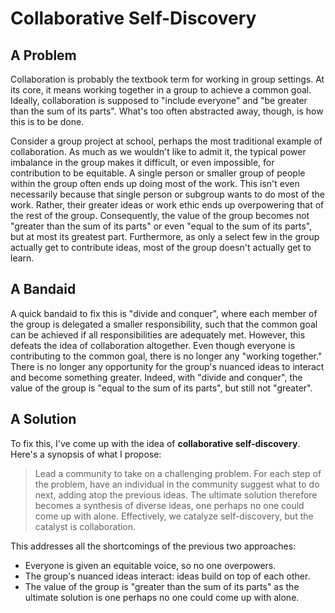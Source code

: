 # Collaborative Self-Discovery

## A Problem

Collaboration is probably the textbook term for working in group settings. At its core, it means working together in a group to achieve a common goal. 
Ideally, collaboration is supposed to "include everyone" and "be greater than the sum of its parts".
What's too often abstracted away, though, is how this is to be done. 

Consider a group project at school, perhaps the most traditional example of collaboration. 
As much as we wouldn't like to admit it, the typical power imbalance in the group makes it difficult, or 
even impossible, for contribution to be equitable. A single person or smaller group of people within the group often ends up doing most of the work. 
This isn't even necessarily because that single person or subgroup wants to do most of the work. 
Rather, their greater ideas or work ethic ends up overpowering that of the rest of the group. 
Consequently, the value of the group becomes not "greater than the sum of its parts" or even "equal to the sum of its parts", but at most its greatest part.
Furthermore, as only a select few in the group actually get to contribute ideas, most of the group doesn't actually get to learn.

## A Bandaid

A quick bandaid to fix this is "divide and conquer", where each member of the group is delegated a smaller responsibility, such that
the common goal can be achieved if all responsibilities are adequately met. 
However, this defeats the idea of collaboration altogether. Even though everyone is contributing to the common goal, there is no longer any "working together."
There is no longer any opportunity for the group's nuanced ideas to interact and become something greater. 
Indeed, with "divide and conquer", the value of the group is "equal to the sum of its parts", but still not "greater".

## A Solution

To fix this, I've come up with the idea of **collaborative self-discovery**. Here's a synopsis of what I propose:

>Lead a community to take on a challenging problem. 
For each step of the problem, have an individual in the community suggest what to do next, adding atop the previous ideas. 
The ultimate solution therefore becomes a synthesis of diverse ideas, one perhaps no one could come up with alone. 
Effectively, we catalyze self-discovery, but the catalyst is collaboration.

This addresses all the shortcomings of the previous two approaches: 
* Everyone is given an equitable voice, so no one overpowers. 
* The group's nuanced ideas interact: ideas build on top of each other. 
* The value of the group is "greater than the sum of its parts" as the ultimate solution is one perhaps no one could come up with alone.





